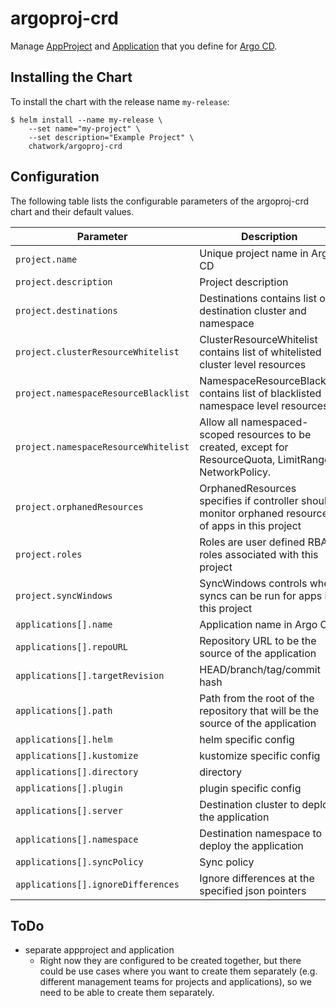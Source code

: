 # argoproj-crd

Manage [AppProject](https://argoproj.github.io/argo-cd/operator-manual/project.yaml) and [Application](https://argoproj.github.io/argo-cd/operator-manual/application.yaml) that you define for [Argo CD](https://argoproj.github.io/argo-cd/).

## Installing the Chart

To install the chart with the release name `my-release`:

```
$ helm install --name my-release \
    --set name="my-project" \
    --set description="Example Project" \
    chatwork/argoproj-crd
```

## Configuration

The following table lists the configurable parameters of the argoproj-crd chart and their default values.

|  Parameter | Description | Default |
| --- | --- | --- |
| `project.name` | Unique project name in Argo CD | `nil` |
| `project.description` | Project description | `nil` |
| `project.destinations` | Destinations contains list of destination cluster and namespace | `[{"server"=>"https://kubernetes.default.svc", "namespace"=>"default"}]` |
| `project.clusterResourceWhitelist` | ClusterResourceWhitelist contains list of whitelisted cluster level resources | `[]` |
| `project.namespaceResourceBlacklist` | NamespaceResourceBlacklist contains list of blacklisted namespace level resources | `""` |
| `project.namespaceResourceWhitelist` | Allow all namespaced-scoped resources to be created, except for ResourceQuota, LimitRange, NetworkPolicy. | `""` |
| `project.orphanedResources` | OrphanedResources specifies if controller should monitor orphaned resources of apps in this project | `""` |
| `project.roles` | Roles are user defined RBAC roles associated with this project | `""` |
| `project.syncWindows` | SyncWindows controls when syncs can be run for apps in this project | `""` |
| `applications[].name` | Application name in Argo CD | `nil` |
| `applications[].repoURL` | Repository URL to be the source of the application | `nil` |
| `applications[].targetRevision` | HEAD/branch/tag/commit hash | `nil` |
| `applications[].path` | Path from the root of the repository that will be the source of the application | `nil` |
| `applications[].helm` | helm specific config | `nil` |
| `applications[].kustomize` | kustomize specific config | `nil` |
| `applications[].directory` | directory | `nil` |
| `applications[].plugin` | plugin specific config | `nil` |
| `applications[].server` | Destination cluster to deploy the application | `nil` |
| `applications[].namespace` | Destination namespace to deploy the application | `nil` |
| `applications[].syncPolicy` | Sync policy | `automated: {}` |
| `applications[].ignoreDifferences` | Ignore differences at the specified json pointers | `[]`  |

## ToDo

- separate appproject and application
  - Right now they are configured to be created together, but there could be use cases where you want to create them separately (e.g. different management teams for projects and applications), so we need to be able to create them separately.
